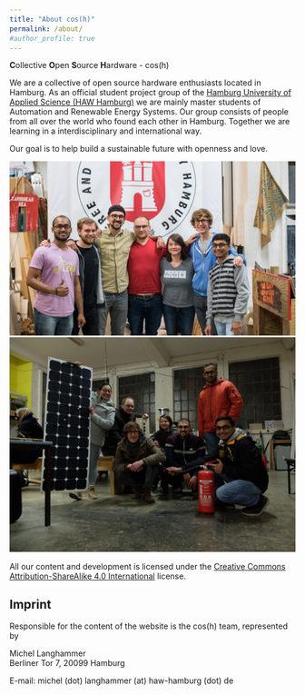 ```yaml
---
title: "About cos(h)"
permalink: /about/
#author_profile: true
---
```


**C**ollective **O**pen **S**ource **H**ardware - cos(h)

We are a collective of open source hardware enthusiasts located in Hamburg.
As an official student project group of the [Hamburg University of Applied Science (HAW Hamburg)](https://www.haw-hamburg.de/startseite.html) we are mainly master students of Automation and Renewable Energy Systems.
Our group consists of people from all over the world who found each other in Hamburg.
Together we are learning in a interdisciplinary and international way.

Our goal is to help build a sustainable future with openness and love.

![cos(h) team during Libre Solar PCB reproduction](/images/team.jpg)
![cos(h) team during Libre Solar PCB reproduction](/images/team_1.jpg)


All our content and development is licensed under the [Creative Commons Attribution-ShareAlike 4.0 International](https://creativecommons.org/licenses/by-sa/4.0/) license.

## Imprint

Responsible for the content of the website is the cos(h) team, represented by

Michel Langhammer<br>
Berliner Tor 7, 20099 Hamburg<br>

E-mail: michel (dot) langhammer (at) haw-hamburg (dot) de
